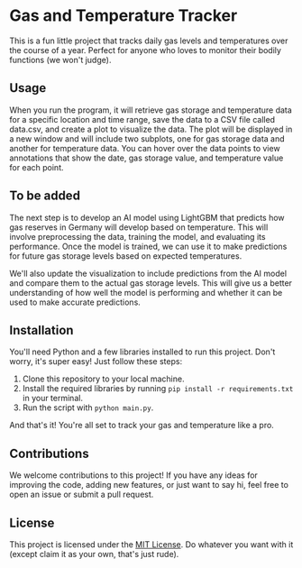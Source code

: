 # Gas and Temperature Tracker

This is a fun little project that tracks daily gas levels and temperatures over the course of a year. Perfect for anyone who loves to monitor their bodily functions (we won't judge).


## Usage

When you run the program, it will retrieve gas storage and temperature data for a specific location and time range, save the data to a CSV file called data.csv, and create a plot to visualize the data. The plot will be displayed in a new window and will include two subplots, one for gas storage data and another for temperature data. You can hover over the data points to view annotations that show the date, gas storage value, and temperature value for each point.

## To be added

The next step is to develop an AI model using LightGBM that predicts how gas reserves in Germany will develop based on temperature. This will involve preprocessing the data, training the model, and evaluating its performance. Once the model is trained, we can use it to make predictions for future gas storage levels based on expected temperatures.

We'll also update the visualization to include predictions from the AI model and compare them to the actual gas storage levels. This will give us a better understanding of how well the model is performing and whether it can be used to make accurate predictions.

## Installation

You'll need Python and a few libraries installed to run this project. Don't worry, it's super easy! Just follow these steps:

1.  Clone this repository to your local machine.
2.  Install the required libraries by running `pip install -r requirements.txt` in your terminal.
3.  Run the script with `python main.py`.

And that's it! You're all set to track your gas and temperature like a pro.

## Contributions

We welcome contributions to this project! If you have any ideas for improving the code, adding new features, or just want to say hi, feel free to open an issue or submit a pull request.

## License

This project is licensed under the [MIT License](https://github.com/Coniass/python-gas_temp/blob/main/LICENSE.md). Do whatever you want with it (except claim it as your own, that's just rude).
